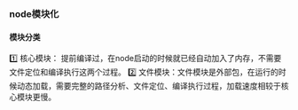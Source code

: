 ### node模块化

#### 模块分类
1️⃣ 核心模块： 提前编译过，在node启动的时候就已经自动加入了内存，不需要文件定位和编译执行这两个过程。
2️⃣ 文件模块：文件模块是外部包，在运行的时候动态加载，需要完整的路径分析、文件定位、编译执行过程，加载速度相较于核心模块更慢。

